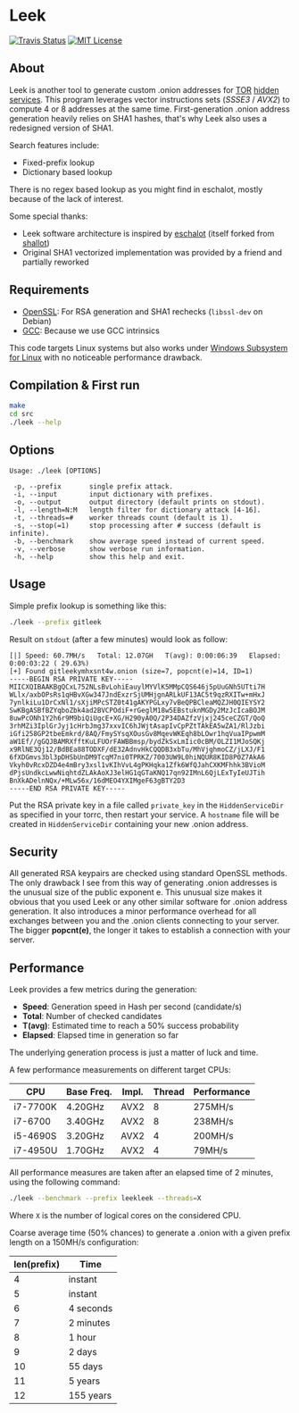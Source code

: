 Leek
====

[![Travis Status][travis_img]][travis_url]
[![MIT License][license_img]][license_url]


About
-----
Leek is another tool to generate custom .onion addresses for [TOR] [hidden services](https://www.torproject.org/docs/hidden-services).
This program leverages vector instructions sets (_SSSE3_ / _AVX2_) to compute 4 or 8 addresses at the same time.
First-generation .onion address generation heavily relies on SHA1 hashes, that's why Leek also uses a redesigned version of SHA1.

Search features include:
   - Fixed-prefix lookup
   - Dictionary based lookup

There is no regex based lookup as you might find in eschalot, mostly because of the lack of interest.

Some special thanks:
   - Leek software architecture is inspired by [eschalot] (itself forked from [shallot])
   - Original SHA1 vectorized implementation was provided by a friend and partially reworked


Requirements
------------
   - [OpenSSL]: For RSA generation and SHA1 rechecks (`libssl-dev` on Debian)
   - [GCC]: Because we use GCC intrinsics

This code targets Linux systems but also works under [Windows Subsystem for Linux] with no noticeable performance drawback.


Compilation & First run
-----------------------
```sh
make
cd src
./leek --help
```

Options
-------
	Usage: ./leek [OPTIONS]
	
	 -p, --prefix       single prefix attack.
	 -i, --input        input dictionary with prefixes.
	 -o, --output       output directory (default prints on stdout).
	 -l, --length=N:M   length filter for dictionary attack [4-16].
	 -t, --threads=#    worker threads count (default is 1).
	 -s, --stop(=1)     stop processing after # success (default is infinite).
	 -b, --benchmark    show average speed instead of current speed.
	 -v, --verbose      show verbose run information.
	 -h, --help         show this help and exit.

Usage
-----
Simple prefix lookup is something like this:

```sh
./leek --prefix gitleek
```

Result on `stdout` (after a few minutes) would look as follow:
```
[|] Speed: 60.7MH/s   Total: 12.07GH   T(avg): 0:00:06:39   Elapsed: 0:00:03:22 ( 29.63%)
[+] Found gitleekymhxsnt4w.onion (size=7, popcnt(e)=14, ID=1)
-----BEGIN RSA PRIVATE KEY-----
MIICXQIBAAKBgQCxL752NLsBvLohiEauylMYVlK5MMpCQS646j5pUuGNh5UTti7H
WLlx/axbOPsRs1qHBvXGw347JndExzrSjUMHjgnARLkUF13AC5t9qzRXITw+mHxJ
7ynlkiLu1DrCxNl1/sXjiMPcSTZ0t41gAKYPGLxy7vBeQPBCleaMQZJH0QIEYSY2
SwKBgASBfBZYqboZbk4ad2BVCPOdiF+rGeglM18w5EBstuknMGDy2MzJcIcaBOJM
8uwPcONh1Y2h6r9M9biQiUgcE+XG/H290yA0Q/2P34DAZfzVjxj245ceCZGT/QoQ
3rhMZi3IplGrJyj1cHrbJmg37xxvIC6hJWjtAsapIvCpPZtTAkEA5wZA1/RlJzbi
iGfi258GP2tbeEmkrd/8AQ/FmySYsqXOusGv8MqevWKEqh8bLOwr1hqVuaIPpwmM
aW1Ef//gGQJBAMRXfftKuLFUOrFAWBBmsp/bydZkSxLmIic0cBM/OLZI1MJoSQKj
x9RlNE3Qj12/BdBEa88TODXF/dE32AdnvHkCQQDB3xbTu/MhVjghmoCZ/jLXJ/F1
6fXDGmvs3bl3pDHSbUnDM9TcqM7ni0TPRKZ/7003UW9L0hiNQUR8KID8P0Z7AkA6
Vkyh0vRcxDZD4e4mBry3xsl1vKIhVvL4gPKHqka1Zfk6WfQJahCXKMFhhk3BVioM
dPjsUndkcLwwNiqhtdZLAkAoXJ3elHG1qGTaKNQ17qn92IMnL6QjLExTyIeUJTih
BnXkADelnNQx/+MLw56x/16dMEO4YXIMgeF63gBTY2D3
-----END RSA PRIVATE KEY-----
```

Put the RSA private key in a file called `private_key` in the `HiddenServiceDir` as specified in your torrc, then restart your service.
A `hostname` file will be created in `HiddenServiceDir` containing your new .onion address.


Security
--------
All generated RSA keypairs are checked using standard OpenSSL methods.
The only drawback I see from this way of generating .onion addresses is the unusual size of the public exponent e.
This unusual size makes it obvious that you used Leek or any other similar software for .onion address generation.
It also introduces a minor performance overhead for all exchanges between you and the .onion clients connecting to your server.
The bigger **popcnt(e)**, the longer it takes to establish a connection with your server.


Performance
-----------
Leek provides a few metrics during the generation:
   - **Speed**: Generation speed in Hash per second (candidate/s)
   - **Total**: Number of checked candidates
   - **T(avg)**: Estimated time to reach a 50% success probability
   - **Elapsed**: Elapsed time in generation so far

The underlying generation process is just a matter of luck and time.

A few performance measurements on different target CPUs:

| CPU      | Base Freq.  | Impl.  | Thread | Performance |
|----------|-------------|--------|--------|-------------|
| i7-7700K | 4.20GHz     | AVX2   | 8      | 275MH/s     |
| i7-6700  | 3.40GHz     | AVX2   | 8      | 238MH/s     |
| i5-4690S | 3.20GHz     | AVX2   | 4      | 200MH/s     |
| i7-4950U | 1.70GHz     | AVX2   | 4      |  79MH/s     |

All performance measures are taken after an elapsed time of 2 minutes, using the following command:
```sh
./leek --benchmark --prefix leekleek --threads=X
```
Where `X` is the number of logical cores on the considered CPU.


Coarse average time (50% chances) to generate a .onion with a given prefix length on a 150MH/s configuration:

| len(prefix) | Time          |
|-------------|---------------|
| 4           | instant       |
| 5           | instant       |
| 6           | 4 seconds     |
| 7           | 2 minutes     |
| 8           | 1 hour        |
| 9           | 2 days        |
| 10          | 55 days       |
| 11          | 5 years       |
| 12          | 155 years     |


   [Windows Subsystem for Linux]: <https://msdn.microsoft.com/en-us/commandline/wsl/about>
   [TOR]: <https://www.torproject.org>
   [OpenSSL]: <https://www.openssl.org>
   [Linux]: <https://www.linux.org>
   [GCC]: <https://gcc.gnu.org>
   [eschalot]: <https://github.com/ReclaimYourPrivacy/eschalot>
   [shallot]: <https://github.com/katmagic/Shallot>
   [travis_img]: <https://travis-ci.org/morian/leek.svg?branch=master>
   [travis_url]: <https://travis-ci.org/morian/leek>
   [license_img]: <https://img.shields.io/badge/license-MIT-blue.svg>
   [license_url]: <https://github.com/morian/leek/blob/master/LICENSE>
